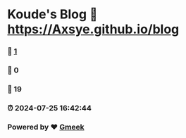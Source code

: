 # Koude's Blog :link: https://Axsye.github.io/blog 
### :page_facing_up: [1](https://Axsye.github.io/blog/tag.html) 
### :speech_balloon: 0 
### :hibiscus: 19 
### :alarm_clock: 2024-07-25 16:42:44 
### Powered by :heart: [Gmeek](https://github.com/Meekdai/Gmeek)
